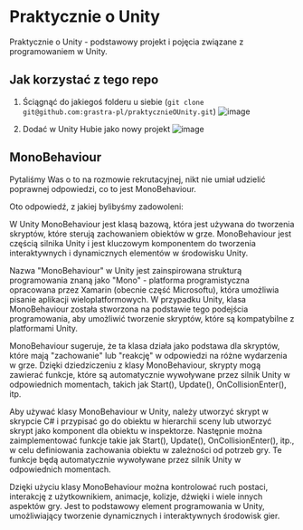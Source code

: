 # Praktycznie o Unity
Praktycznie o Unity - podstawowy projekt i pojęcia związane z programowaniem w Unity.

## Jak korzystać z tego repo

1. Ściągnąć do jakiegoś folderu u siebie (`git clone git@github.com:grastra-pl/praktycznieOUnity.git`)
![image](https://github.com/grastra-pl/praktycznieOUnity/assets/14235397/3d334795-a800-4fc0-81d0-10434d6ca839)

2. Dodać w Unity Hubie jako nowy projekt
![image](https://github.com/grastra-pl/praktycznieOUnity/assets/14235397/ae170522-5f59-439a-b710-7005eb70d940)

## MonoBehaviour

Pytaliśmy Was o to na rozmowie rekrutacyjnej, nikt nie umiał udzielić poprawnej odpowiedzi, co to jest MonoBehaviour.

Oto odpowiedź, z jakiej bylibyśmy zadowoleni:

W Unity MonoBehaviour jest klasą bazową, która jest używana do tworzenia skryptów, które sterują zachowaniem obiektów w grze. MonoBehaviour jest częścią silnika Unity i jest kluczowym komponentem do tworzenia interaktywnych i dynamicznych elementów w środowisku Unity.

Nazwa "MonoBehaviour" w Unity jest zainspirowana strukturą programowania znaną jako "Mono" - platforma programistyczna opracowana przez Xamarin (obecnie część Microsoftu), która umożliwia pisanie aplikacji wieloplatformowych. W przypadku Unity, klasa MonoBehaviour została stworzona na podstawie tego podejścia programowania, aby umożliwić tworzenie skryptów, które są kompatybilne z platformami Unity.

MonoBehaviour sugeruje, że ta klasa działa jako podstawa dla skryptów, które mają "zachowanie" lub "reakcję" w odpowiedzi na różne wydarzenia w grze. Dzięki dziedziczeniu z klasy MonoBehaviour, skrypty mogą zawierać funkcje, które są automatycznie wywoływane przez silnik Unity w odpowiednich momentach, takich jak Start(), Update(), OnCollisionEnter(), itp.

Aby używać klasy MonoBehaviour w Unity, należy utworzyć skrypt w skrypcie C# i przypisać go do obiektu w hierarchii sceny lub utworzyć skrypt jako komponent dla obiektu w inspektorze. Następnie można zaimplementować funkcje takie jak Start(), Update(), OnCollisionEnter(), itp., w celu definiowania zachowania obiektu w zależności od potrzeb gry. Te funkcje będą automatycznie wywoływane przez silnik Unity w odpowiednich momentach.

Dzięki użyciu klasy MonoBehaviour można kontrolować ruch postaci, interakcję z użytkownikiem, animacje, kolizje, dźwięki i wiele innych aspektów gry. Jest to podstawowy element programowania w Unity, umożliwiający tworzenie dynamicznych i interaktywnych środowisk gier.







